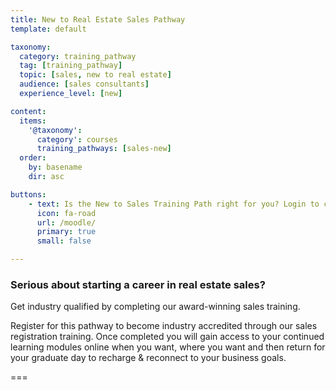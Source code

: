 ```yaml
---
title: New to Real Estate Sales Pathway
template: default

taxonomy:
  category: training_pathway
  tag: [training_pathway]
  topic: [sales, new to real estate]
  audience: [sales consultants]
  experience_level: [new]

content:
  items:
    '@taxonomy':
      category': courses
      training_pathways: [sales-new]
  order:
    by: basename
    dir: asc

buttons:
    - text: Is the New to Sales Training Path right for you? Login to check
      icon: fa-road
      url: /moodle/
      primary: true
      small: false

---
```


### Serious about starting a career in real estate sales?

Get industry qualified by completing our award-winning sales training.

Register for this pathway to become industry accredited through our sales registration training. Once completed you will gain access to your continued learning modules online when you want, where you want and then return for your graduate day to recharge & reconnect to your business goals.

===
